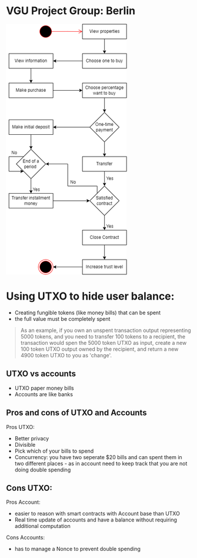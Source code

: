 # VGU Project Group: Berlin

![flowchart](./diagram/Flowchart.drawio.png)

# Using UTXO to hide user balance:

- Creating fungible tokens (like money bills) that can be spent 
- the full value must be completely spent

> As an example, if you own an unspent transaction output representing 5000 tokens, and you need to transfer 100 tokens to a recipient, the transaction would spen
> the 5000 token UTXO as input, create a new 100 token UTXO output owned by the recipient, and return a new 4900 token UTXO to you as 'change'. 

## UTXO vs accounts 
- UTXO paper money bills 
- Accounts are like banks

## Pros and cons of UTXO and Accounts

Pros UTXO:
  - Better privacy
  - Divisible 
  - Pick which of your bills to spend
  - Concurrency: you have two seperate $20 bills and can spent them in two 
  different places - as in account need to keep track that you are not doing 
  double spending

Cons UTXO:
  - 

Pros Account:
  - easier to reason with smart contracts with Account base than UTXO
  - Real time update of accounts and have a balance without requiring additional 
  computation

Cons Accounts:
 - has to manage a Nonce to prevent double spending
